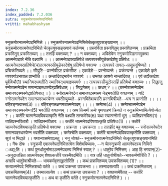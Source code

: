 ```yaml
---
index: 7.2.36
index_padded: 7.2.036
sutra: स्नुक्रमोरनात्मनेपदनिमित्ते
vritti: mahabhashyam

---
```

 स्नुक्रमोरनात्मनेपदनिमित्ते ।। स्नुक्रमोरनात्मनेपदनिमित्तेचेत्कृत्युपसङ्ख्यानम् ।। स्नुक्रमोरनात्मनेपदनिमित्ते चेत्कृत्युपसङ्ख्यानं कर्तव्यम् । प्रस्नविता प्रस्नवितुम् प्रस्नवितव्यम् । प्रक्रमिता प्रक्रमितुम् प्रक्रमितव्यम् ।। तत्तर्हि वक्तव्यम् ? ।। न वक्तव्यम् । अविशेषेण स्नुक्रमोरिडागममुक्त्वा आत्मनेपदपरे नेति वक्ष्यामि । ।। आत्मनेपदपरप्रतिषेधे तत्परपरसीयुडेकादेशेषु प्रतिषेधः ।। आत्मनेपदपरप्रतिषेधे(च)तत्परपरसीयुडेकादेशेषु प्रतिषेधो वक्तव्यः । तत्परपरे तावत्--प्रसुस्नूषिष्यते । प्रचिक्रंसिष्यते ।। सीयुटि--प्रस्नोषीऽट प्रक्रंसीष्ट । एकादेशे-- प्रस्नोष्यन्ते । प्रक्रंस्यन्ते । एकादेशे कृते व्यपवर्गाऽभावान्न प्राप्नोति ।। अन्तादिवद्भावेन व्यपवर्गः ।। उभयत आश्रये नान्तादिवत् ।। एवं तर्ह्येकादेशः पूर्वविधौ(1) स्थानिवद्भवतीति स्थानिवद्भावाद्व्यपवर्गः ।। तत्परपरसीयुटोस्तर्हि प्रतिषेधो वक्तव्यः ।। सिद्धन्तु स्नोरात्मनेपदेन समानपदस्थास्येट्प्रतिषेधात् ।। सिद्धमेतत् ।। कथम् ? ।। (ठस्नोरात्मनेपदेन समानपदस्थस्येट्प्रतिषेधात् । ) । स्नोरात्मनेपदेन समानपदस्थस्य नेड्भवतीति वक्तव्यम् । यदि स्नोरात्मनेपदेन समानपदस्थस्येण्न भवतीत्युच्यते--प्रस्नवितेवाचरति प्रस्नवित्रीयते--अत्र न प्राप्नोति ।। ।। बहिरङ्गत्वाच्च(3) ।। बहिरङ्गलक्षणमत्रात्मनेपदम् ।। ।। क्रमेश्च(4) ।। क्रमेश्चात्मनेपदेन समानपदस्थस्येण्न(5) भवतीति वक्तव्यम् ।। अथ किमर्थं क्रमेः पृथग्ग्रहणं क्रियते न स्नुक्रमिभ्यामित्येवोच्येत ? ।। कर्तरि चात्मनेपदविषयात्कृति नेति वक्ष्यति तत्क्रमेरेव(6) यथा स्यात्स्नोर्मा भूत् । व्यतिप्रस्नविता(1) । व्यतिप्रस्नवितारौ । व्यतिप्रस्नवितारः ।। कर्तरि चात्मनेपदविषयात्कृति प्रतिषेधः(1) ।। कर्तरि चात्मनेपदविषयात्कृति प्रतिषेधो वक्तव्यः । प्रक्रन्ता । उपक्रन्ता ।। तत्तर्हीदं बहु वक्तव्यम् -- स्नोरात्मनेपदेन समानपदस्थस्येण्न भवतीति वक्तव्यम् । क्रमेश्चेति वक्तव्यम् । कर्तरि चात्मनेपदविषयात्कृतीति वक्तव्यम् । सूत्रं च भिद्यते ।। यथान्यासमेवाऽस्तु । ननु चोक्तं-- स्नुक्रमोरनात्मनेपदनिमित्ते चेत्कृत्युपसङ्ख्यानमिति ।। नैषः दोषः । स्नुक्रमी एवात्मनेपदनिमित्तत्वेन विशेषयिष्यामः, --न चेत्स्नुक्रमी आत्मनेपदस्य निमित्ते ःथ्द्य;ति ।। कथं पुनर्धातुर्नामाऽऽत्मनेपदस्य निमित्तं स्यात् ? ।। धातुरेव निमित्तम् । आह हि भगवान्(2)--अनुदात्तङित आत्मनेपदम् शेषात्कर्त्तरि परस्मैपदमिति ।। यत्र तर्हि धातुर्नाश्रीयते--भावकर्मणोरिति ? ।। अत्रापि धातुरेवाश्रीयते--- भावकर्मवृत्ताद्धातोरिति ।। कथं प्रक्रमितव्यम् उपक्रमितव्यम् (1)? ।। सत्यात्मनेपदे निमित्तशब्दो वर्तते ।। कथं प्रक्रन्ता उपक्रन्ता ।। तस्मादसत्यपि ।। कथं प्रक्रमितव्यम् । उपक्रमितव्यम्(4) । तस्मात्सत्येव ।। कथं प्रक्रन्ता उपक्रन्ता ? ।। वक्तव्यमेवैतत् -- कर्त्तरि चात्मनेपदविषयात्कृतीति ।। अथ वा कृतीति वर्तते ( स्नुक्रमोरनात्मनेपदनिमित्ते ) ।। 